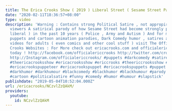 ```yaml
---
title: The Erica Crooks Show ( 2019 ) Liberal Street ( Sesame Street Parody )
date: "2020-02-11T18:36:57+08:00"
type: video
description: 'Warning : Contains strong Political Satire , not appropirate for sensitive
  viewers A satirical parody of how Sesame Street had become strongly political (
  liberal ) in the past 10 years ( Police , Army and Autism ) And for more hilarious
  puppets and cartoon animation parodies, Dark Comedy humor , satires and funny stupid
  videos for adults ( even comics and other cool stuff ) visit The Official Erica
  Crooks Websites : For More check out ericacrooks.com and officialericcrooks.com
  today ! http://facebook.com/officialericcrooks http://twitter.com/crooks_erica http://youtube.com/user/officialericcrooks
  http://Instagram.com/officialericcrooks/ #puppets #darkcomedy #satire #ericacrooks
  #theericacrooksshow #ericacrooksshow #ericcrooks #theericcrooksshow #ericcrooksshow
  #ericacrookspuppeteer #ericacrookspuppet #ericacrookspuppets #puppet #puppetry #adultpuppetry
  #darkhumor #darkhumour #blackcomedy #blackhumor #blackhumour #parody #parodies #cartoons
  #cartoon #politicalsatire #funny #comedy #humor #humour #slapstick'
publishdate: "2019-05-04T10:52:04.000Z"
url: /ericacrooks/NCzvlZzQAkM/
providers:
  youtube:
    id: NCzvlZzQAkM
---
```

